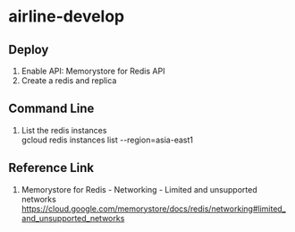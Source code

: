 # airline-develop
## Deploy
1. Enable API: Memorystore for Redis API<br />
2. Create a redis and replica<br />

## Command Line
1. List the redis instances<br />
gcloud redis instances list --region=asia-east1<br />

## Reference Link
1. Memorystore for Redis - Networking - Limited and unsupported networks
https://cloud.google.com/memorystore/docs/redis/networking#limited_and_unsupported_networks
